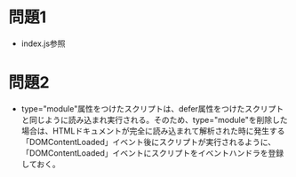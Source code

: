 # 問題1
* index.js参照

# 問題2
* type="module"属性をつけたスクリプトは、defer属性をつけたスクリプトと同じように読み込まれ実行される。そのため、type="module"を削除した場合は、HTMLドキュメントが完全に読み込まれて解析された時に発生する「DOMContentLoaded」イベント後にスクリプトが実行されるように、「DOMContentLoaded」イベントにスクリプトをイベントハンドラを登録しておく。